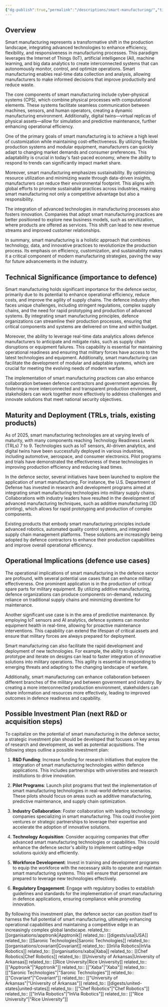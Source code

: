 ```yaml
---
{"dg-publish":true,"permalink":"/descriptions/smart-manufacturing/","title":"smart manufacturing"}
---
```


## Overview
Smart manufacturing represents a transformative shift in the production landscape, integrating advanced technologies to enhance efficiency, flexibility, and responsiveness in manufacturing processes. This paradigm leverages the Internet of Things (IoT), artificial intelligence (AI), machine learning, and big data analytics to create interconnected systems that can autonomously monitor, control, and optimize operations. Smart manufacturing enables real-time data collection and analysis, allowing manufacturers to make informed decisions that improve productivity and reduce waste.

The core components of smart manufacturing include cyber-physical systems (CPS), which combine physical processes with computational elements. These systems facilitate seamless communication between machines, sensors, and human operators, creating a dynamic manufacturing environment. Additionally, digital twins—virtual replicas of physical assets—allow for simulation and predictive maintenance, further enhancing operational efficiency.

One of the primary goals of smart manufacturing is to achieve a high level of customization while maintaining cost-effectiveness. By utilizing flexible production systems and modular equipment, manufacturers can quickly adapt to changing market demands and consumer preferences. This adaptability is crucial in today's fast-paced economy, where the ability to respond to trends can significantly impact market share.

Moreover, smart manufacturing emphasizes sustainability. By optimizing resource utilization and minimizing waste through data-driven insights, manufacturers can reduce their environmental footprint. This aligns with global efforts to promote sustainable practices across industries, making smart manufacturing not only a competitive advantage but also a responsibility.

The integration of advanced technologies in manufacturing processes also fosters innovation. Companies that adopt smart manufacturing practices are better positioned to explore new business models, such as servitization, where products are offered as services. This shift can lead to new revenue streams and improved customer relationships.

In summary, smart manufacturing is a holistic approach that combines technology, data, and innovative practices to revolutionize the production process. Its emphasis on efficiency, customization, and sustainability makes it a critical component of modern manufacturing strategies, paving the way for future advancements in the industry.

## Technical Significance (importance to defence)
Smart manufacturing holds significant importance for the defence sector, primarily due to its potential to enhance operational efficiency, reduce costs, and improve the agility of supply chains. The defence industry often faces unique challenges, including stringent regulations, complex supply chains, and the need for rapid prototyping and production of advanced systems. By integrating smart manufacturing principles, defence organizations can streamline their production processes, ensuring that critical components and systems are delivered on time and within budget.

Moreover, the ability to leverage real-time data analytics allows defence manufacturers to anticipate and mitigate risks, such as supply chain disruptions or equipment failures. This capability is essential for maintaining operational readiness and ensuring that military forces have access to the latest technologies and equipment. Additionally, smart manufacturing can facilitate the development of modular and adaptable systems, which are crucial for meeting the evolving needs of modern warfare.

The implementation of smart manufacturing practices can also enhance collaboration between defence contractors and government agencies. By fostering a more interconnected and transparent production environment, stakeholders can work together more effectively to address challenges and innovate solutions that meet national security objectives.

## Maturity and Deployment (TRLs, trials, existing products)
As of 2025, smart manufacturing technologies are at varying levels of maturity, with many components reaching Technology Readiness Levels (TRLs) 7 to 9. Technologies such as IoT sensors, AI-driven analytics, and digital twins have been successfully deployed in various industries, including automotive, aerospace, and consumer electronics. Pilot programs and trials have demonstrated the effectiveness of these technologies in improving production efficiency and reducing lead times.

In the defence sector, several initiatives have been launched to explore the application of smart manufacturing. For instance, the U.S. Department of Defense has invested in research and development programs aimed at integrating smart manufacturing technologies into military supply chains. Collaborations with industry leaders have resulted in the development of advanced manufacturing techniques, such as additive manufacturing (3D printing), which allows for rapid prototyping and production of complex components.

Existing products that embody smart manufacturing principles include advanced robotics, automated quality control systems, and integrated supply chain management platforms. These solutions are increasingly being adopted by defence contractors to enhance their production capabilities and improve overall operational efficiency.

## Operational Implications (defence use cases)
The operational implications of smart manufacturing in the defence sector are profound, with several potential use cases that can enhance military effectiveness. One prominent application is in the production of critical spare parts for military equipment. By utilizing additive manufacturing, defence organizations can produce components on-demand, reducing reliance on traditional supply chains and minimizing downtime for maintenance.

Another significant use case is in the area of predictive maintenance. By employing IoT sensors and AI analytics, defence systems can monitor equipment health in real-time, allowing for proactive maintenance interventions. This capability can extend the lifespan of critical assets and ensure that military forces are always prepared for deployment.

Smart manufacturing can also facilitate the rapid development and deployment of new technologies. For example, the ability to quickly prototype and iterate on designs can lead to faster integration of innovative solutions into military operations. This agility is essential in responding to emerging threats and adapting to the changing landscape of warfare.

Additionally, smart manufacturing can enhance collaboration between different branches of the military and between government and industry. By creating a more interconnected production environment, stakeholders can share information and resources more effectively, leading to improved outcomes in defence readiness and capability.

## Possible Investment Plan (next R&D or acquisition steps)
To capitalize on the potential of smart manufacturing in the defence sector, a strategic investment plan should be developed that focuses on key areas of research and development, as well as potential acquisitions. The following steps outline a possible investment plan:

1. **R&D Funding**: Increase funding for research initiatives that explore the integration of smart manufacturing technologies within defence applications. This includes partnerships with universities and research institutions to drive innovation.

2. **Pilot Programs**: Launch pilot programs that test the implementation of smart manufacturing technologies in real-world defence scenarios. These pilots should focus on areas such as additive manufacturing, predictive maintenance, and supply chain optimization.

3. **Industry Collaboration**: Foster collaboration with leading technology companies specializing in smart manufacturing. This could involve joint ventures or strategic partnerships to leverage their expertise and accelerate the adoption of innovative solutions.

4. **Technology Acquisition**: Consider acquiring companies that offer advanced smart manufacturing technologies or capabilities. This could enhance the defence sector's ability to implement cutting-edge solutions quickly and efficiently.

5. **Workforce Development**: Invest in training and development programs to equip the workforce with the necessary skills to operate and maintain smart manufacturing systems. This will ensure that personnel are prepared to leverage new technologies effectively.

6. **Regulatory Engagement**: Engage with regulatory bodies to establish guidelines and standards for the implementation of smart manufacturing in defence applications, ensuring compliance while promoting innovation.

By following this investment plan, the defence sector can position itself to harness the full potential of smart manufacturing, ultimately enhancing operational capabilities and maintaining a competitive edge in an increasingly complex global landscape.
related_to:: [[organisations/apptronik\|Apptronik]]
related_to:: [[digests/usa\|USA]]
related_to:: [[Saronic Technologies\|Saronic Technologies]]
related_to:: [[organisations/covariant\|Covariant]]
related_to:: [[InVia Robotics\|InVia Robotics]]
related_to:: [[organisations/xaba\|Xaba]]
related_to:: [[Chef Robotics\|Chef Robotics]]
related_to:: [[University of Arkansas\|University of Arkansas]]
related_to:: [[Rice University\|Rice University]]
related_to:: [["Apptronik"\|"Apptronik"]]
related_to:: [["Xaba"\|"Xaba"]]
related_to:: [["Saronic Technologies"\|"Saronic Technologies"]]
related_to:: [["Covariant"\|"Covariant"]]
related_to:: [["University of Arkansas"\|"University of Arkansas"]]
related_to:: [[digests/united-states\|united-states]]
related_to:: [["Chef Robotics"\|"Chef Robotics"]]
related_to:: [["InVia Robotics"\|"InVia Robotics"]]
related_to:: [["Rice University"\|"Rice University"]]
